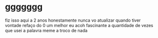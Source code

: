# ggggggg
fiz isso aqui a 2 anos honestamente nunca vo atualizar quando tiver vontade refaço do 0 um melhor
eu acoh fascinante a quantidade de vezes que usei a palavra meme a troco de nada
